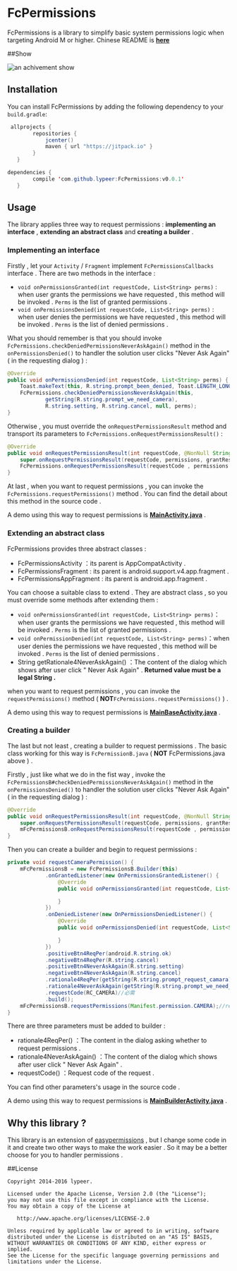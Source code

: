 # FcPermissions

FcPermissions is a library to simplify basic system permissions logic when targeting Android M or higher. Chinese README is **[here](https://github.com/lypeer/FcPermissions/blob/master/README-CN.md)**

##Show

![an achivement show](http://ac-cnyv47la.clouddn.com/dab17e3714601187.gif)

## Installation

You can install FcPermissions by adding the following dependency to your `build.gradle`:

```java
 allprojects {
        repositories {
            jcenter()
            maven { url "https://jitpack.io" }
        }
   }
```
```java
dependencies {
        compile 'com.github.lypeer:FcPermissions:v0.0.1'
   }
```

## Usage

The library applies three way to request permissions : **implementing an interface** , **extending an abstract class** and **creating a builder** .

### Implementing an interface

Firstly , let your `Activity` / `Fragment` implement `FcPermissionsCallbacks` interface . There are two methods in the interface :

 - `void onPermissionsGranted(int requestCode, List<String> perms)` : when user grants the permissions we have requested , this method will be invoked . `Perms` is the list of granted permissions .
 - `void onPermissionsDenied(int requestCode, List<String> perms)` : when user denies the permissions we have requested , this method will be invoked . `Perms` is the list of denied permissions .

What you should remember is that you should invoke `FcPermissions.checkDeniedPermissionsNeverAskAgain()` method in the `onPermissionsDenied()` to handler the solution user clicks "Never Ask Again" ( in the requesting dialog ) :
```java
@Override
public void onPermissionsDenied(int requestCode, List<String> perms) {
    Toast.makeText(this, R.string.prompt_been_denied, Toast.LENGTH_LONG).show();
    FcPermissions.checkDeniedPermissionsNeverAskAgain(this,
            getString(R.string.prompt_we_need_camera),
            R.string.setting, R.string.cancel, null, perms);
}
```

Otherwise , you must override the `onRequestPermissionsResult` method and transport its parameters to `FcPermissions.onRequestPermissionsResult()` :
```java
@Override
public void onRequestPermissionsResult(int requestCode, @NonNull String[] permissions, @NonNull int[] grantResults) {
    super.onRequestPermissionsResult(requestCode, permissions, grantResults);
    FcPermissions.onRequestPermissionsResult(requestCode , permissions , grantResults , this);
}
```

At last , when you want to request permissions , you can invoke the `FcPermissions.requestPermissions()` method . You can find the detail about this method in the source code .

A demo using this way to request permissions is **[MainActivity.java](https://github.com/lypeer/FcPermissions/blob/master/app/src/main/java/com/lypeer/fcpermissions/MainActivity.java)** .

### Extending an abstract class

FcPermissions provides three abstract classes :

 - FcPermissionsActivity ：its parent is AppCompatActivity .
 - FcPermissionsFragment : its parent is android.support.v4.app.fragment .
 - FcPermissionsAppFragment : its parent is android.app.fragment .

You can choose a suitable class to extend . They are abstract class , so you must override some methods after extending them :

 - `void onPermissionsGranted(int requestCode, List<String> perms)`：when user grants the permissions we have requested , this method will be invoked . `Perms` is the list of granted permissions .
 - `void onPermissionDenied(int requestCode, List<String> perms)`：when user denies the permissions we have requested , this method will be invoked . `Perms` is the list of denied permissions .
 - String getRationale4NeverAskAgain() ：The content of the dialog which shows after user click " Never Ask Again" . **Returned value must be a legal String .**

when you want to request permissions , you can invoke the `requestPermissions()` method ( **NOT**`FcPermissions.requestPermissions()` ) . 

A demo using this way to request permissions is **[MainBaseActivity.java](https://github.com/lypeer/FcPermissions/blob/master/app/src/main/java/com/lypeer/fcpermissions/MainBaseActivity.java)** .

### Creating a builder

The last but not least , creating a builder to request permissions . The basic class working for this way is `FcPermissionB.java` ( **NOT** FcPermissions.java above ) . 

Firstly , just like what we do in the fist way , invoke the `FcPermissionsB#checkDeniedPermissionsNeverAskAgain()` method in the `onPermissionsDenied()` to handler the solution user clicks "Never Ask Again" ( in the requesting dialog ) :
```java
@Override
public void onRequestPermissionsResult(int requestCode, @NonNull String[] permissions, @NonNull int[] grantResults) {
    super.onRequestPermissionsResult(requestCode, permissions, grantResults);
    mFcPermissionsB.onRequestPermissionsResult(requestCode , permissions , grantResults , this);
}
```

Then you can create a builder and begin to request permissions :
```java
private void requestCameraPermission() {
    mFcPermissionsB = new FcPermissionsB.Builder(this)
            .onGrantedListener(new OnPermissionsGrantedListener() {
                @Override
                public void onPermissionsGranted(int requestCode, List<String> perms) {

                }
            })
            .onDeniedListener(new OnPermissionsDeniedListener() {
                @Override
                public void onPermissionsDenied(int requestCode, List<String> perms) {

                }
            })
            .positiveBtn4ReqPer(android.R.string.ok)
            .negativeBtn4ReqPer(R.string.cancel)
            .positiveBtn4NeverAskAgain(R.string.setting)
            .negativeBtn4NeverAskAgain(R.string.cancel)
            .rationale4ReqPer(getString(R.string.prompt_request_camara))//必需
            .rationale4NeverAskAgain(getString(R.string.prompt_we_need_camera))//必需
            .requestCode(RC_CAMERA)//必需
            .build();
    mFcPermissionsB.requestPermissions(Manifest.permission.CAMERA);//request permissions
}
```

There are three parameters must be added to builder :

 - rationale4ReqPer() ：The content in the dialog asking whether to request permissions .
 - rationale4NeverAskAgain() ：The content of the dialog which shows after user click " Never Ask Again" . 
 - requestCode() ：Request code of the request .

You can find other parameters's usage in the source code .

A demo using this way to request permissions is **[MainBuilderActivity.java](https://github.com/lypeer/FcPermissions/blob/master/app/src/main/java/com/lypeer/fcpermissions/MainBuilderActivity.java)** .

## Why this library ?

This library is an extension of [easypermissions](https://github.com/googlesamples/easypermissions) , but I change some code in it and create two other ways to make the work easier . So it may be a better choose for you to handler permissions .

##License

```
Copyright 2014-2016 lypeer.

Licensed under the Apache License, Version 2.0 (the "License");
you may not use this file except in compliance with the License.
You may obtain a copy of the License at

   http://www.apache.org/licenses/LICENSE-2.0

Unless required by applicable law or agreed to in writing, software
distributed under the License is distributed on an "AS IS" BASIS,
WITHOUT WARRANTIES OR CONDITIONS OF ANY KIND, either express or implied.
See the License for the specific language governing permissions and
limitations under the License.
```
